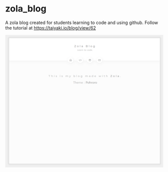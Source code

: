 # zola_blog
A zola blog created for students learning to code and using github.
Follow the tutorial at https://taiyaki.io/blog/view/62

![alt text](https://raw.githubusercontent.com/yonseo/zola_blog/master/screenshot.png)
